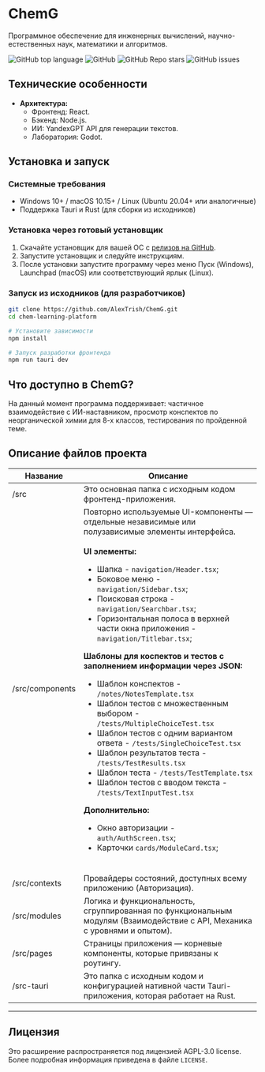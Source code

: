 # ChemG
Программное обеспечение для инженерных вычислений, научно-естественных наук, математики и алгоритмов.

![GitHub top language](https://img.shields.io/github/languages/top/AlexTrish/ChemG)
![GitHub](https://img.shields.io/github/license/AlexTrish/ChemG)
![GitHub Repo stars](https://img.shields.io/github/stars/AlexTrish/ChemG)
![GitHub issues](https://img.shields.io/github/issues/AlexTrish/ChemG)

## Технические особенности

- **Архитектура:**
  - Фронтенд: React.
  - Бэкенд: Node.js.
  - ИИ: YandexGPT API для генерации текстов.
  - Лаборатория: Godot.

## Установка и запуск

### Системные требования

- Windows 10+ / macOS 10.15+ / Linux (Ubuntu 20.04+ или аналогичные)
- Поддержка Tauri и Rust (для сборки из исходников)

### Установка через готовый установщик

1. Скачайте установщик для вашей ОС с [релизов на GitHub](https://github.com/AlexTrish/ChemG/releases).
2. Запустите установщик и следуйте инструкциям.
3. После установки запустите программу через меню Пуск (Windows), Launchpad (macOS) или соответствующий ярлык (Linux).

### Запуск из исходников (для разработчиков)

```bash
git clone https://github.com/AlexTrish/ChemG.git
cd chem-learning-platform

# Установите зависимости
npm install

# Запуск разработки фронтенда
npm run tauri dev
```

## Что доступно в ChemG?
На данный момент программа поддерживает: частичное взаимодействие с ИИ-наставником,
просмотр конспектов по неорганической химии для 8-х классов, тестирования по
пройденной теме.

## Описание файлов проекта
| Название | Описание                                                        |
|----------|-----------------------------------------------------------------|
| /src	   | Это основная папка с исходным кодом фронтенд-приложения.         |
| /src/components	   | Повторно используемые UI-компоненты — отдельные независимые или полузависимые элементы интерфейса. <br/><br/>**UI элементы:** <br/><ul><li>Шапка - `navigation/Header.tsx`;</li> <li>Боковое меню - `navigation/Sidebar.tsx`;</li> <li>Поисковая строка - `navigation/Searchbar.tsx`;</li> <li>Горизонтальная полоса в верхней части окна приложения - `navigation/Titlebar.tsx`;</li></ul> **Шаблоны для коспектов и тестов с заполнением информации через JSON:** <br/><ul><li>Шаблон конспектов - `/notes/NotesTemplate.tsx`</li> <li>Шаблон тестов с множественным выбором - `/tests/MultipleChoiceTest.tsx`</li> <li>Шаблон тестов с одним вариантом ответа - `/tests/SingleChoiceTest.tsx`</li> <li>Шаблон результатов теста - `/tests/TestResults.tsx`</li> <li>Шаблон теста - `/tests/TestTemplate.tsx`</li> <li>Шаблон тестов с вводом текста - `/tests/TextInputTest.tsx`</li></ul> **Дополнительно:** <ul><li>Окно авторизации - `auth/AuthScreen.tsx`;</li> <li>Карточки `cards/ModuleCard.tsx`;</li></ul><br/>       |
| /src/contexts	   | Провайдеры состояний, доступных всему приложению (Авторизация).         |
| /src/modules	   | Логика и функциональность, сгруппированная по функциональным модулям (Взаимодействие с API, Механика с уровнями и опытом).         |
| /src/pages	   | Страницы приложения — корневые компоненты, которые привязаны к роутингу.         |
| /src-tauri	   | Это папка с исходным кодом и конфигурацией нативной части Tauri-приложения, которая работает на Rust.         |

---

## Лицензия

Это расширение распространяется под лицензией AGPL-3.0 license. Более подробная информация приведена в файле `LICENSE`.
